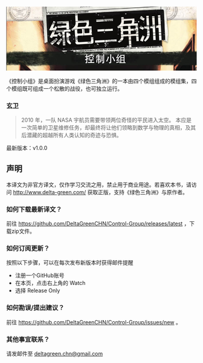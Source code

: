 ![Banner](/control-group-banner.jpg)

《控制小组》是桌面扮演游戏《绿色三角洲》的一本由四个模组组成的模组集，四个模组既可组成一个松散的战役，也可独立运行。

### 玄卫

> 2010 年，一队 NASA 宇航员需要带领两位奇怪的平民进入太空。
> 本应是一次简单的卫星维修任务，却最终将让他们领略到数学与物理的真相，及其后潜藏的超越所有人类认知的奇迹与恐惧。

最新版本：v1.0.0

## 声明

本译文为非官方译文，仅作学习交流之用，禁止用于商业用途。若喜欢本书，请访问 http://www.delta-green.com/ 获取正版，支持《绿色三角洲》与原作者。

### 如何下载最新译文？

前往 https://github.com/DeltaGreenCHN/Control-Group/releases/latest ，下载zip文件。

### 如何订阅更新？

按照以下步骤，可以在每次发布新版本时获得邮件提醒

* 注册一个GitHub账号
* 在本页，点击右上角的 Watch
* 选择 Release Only

### 如何勘误/提出建议？

前往 https://github.com/DeltaGreenCHN/Control-Group/issues/new 。

### 其他事宜联系？

请发邮件至 deltagreen.chn@gmail.com
